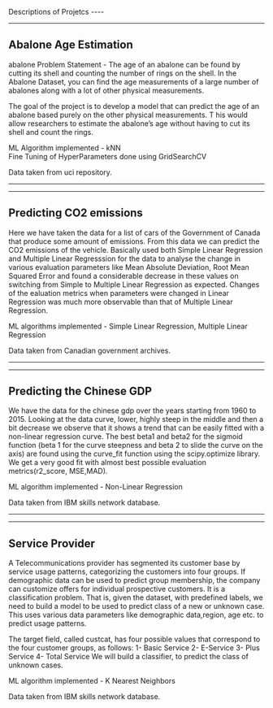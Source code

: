 Descriptions of Projetcs ----


-----------------------
Abalone Age Estimation
-----------------------
abalone Problem Statement -
The age of an abalone can be found by cutting its shell and counting the number of rings on the shell. 
In the Abalone Dataset, you can find the age measurements of a large number of abalones along with a lot of other physical measurements.

The goal of the project is to develop a model that can predict the age of an abalone based purely on the other physical measurements. T
his would allow researchers to estimate the abalone’s age without having to cut its shell and count the rings.

ML Algorithm implemented - kNN <br>
Fine Tuning of HyperParameters done using GridSearchCV 

Data taken from uci repository.

---------------------------------------------------------

-------------------------
Predicting CO2 emissions 
-------------------------
Here we have taken the data for a list of cars of the Government of Canada that produce some amount of emissions. From this data we can 
predict the CO2 emissions of the vehicle. Basically used both Simple Linear Regression and Multiple Linear Regresssion for the data 
to analyse the change in various evaluation parameters like Mean Absolute Deviation, Root Mean Squared Error and found a considerable 
decrease in these values on switching from Simple to Multiple Linear Regression as expected. Changes of the ealuation metrics when parameters
were changed in Linear Regression was much more observable than that of Multiple Linear Regression.

ML algorithms implemented - Simple Linear Regression, Multiple Linear Regression

Data taken from Canadian government archives.

-------------------------------------------------------------------------------------------------------------------

-------------------------
Predicting the Chinese GDP 
-------------------------
We have the data for the chinese gdp over the years starting from 1960 to 2015. Looking at the data curve, lower, highly steep in the middle and then a bit decrease
we observe that it shows a trend that can be easily fitted with a non-linear regression curve. The best beta1 and beta2 for the sigmoid function (beta 1 for the 
curve steepness and beta 2 to slide the curve on the axis) are found using the curve_fit function using the scipy.optimize library. We get a very good fit with 
almost best possible evaluation metrics(r2_score, MSE,MAD).

ML algorithm implemented - Non-Linear Regression

Data taken from IBM skills network database.

-------------------------------------------------------------------------------------------------------------------

-------------------------
Service Provider
-------------------------
A Telecommunications provider has segmented its customer base by service usage patterns, categorizing the customers into four groups. If demographic data can be used to predict group membership, the company can customize offers for individual prospective customers. It is a classification problem. That is, given the dataset, with predefined labels, we need to build a model to be used to predict class of a new or unknown case.
This uses various data parameters like demographic data,region, age etc. to predict usage patterns.

The target field, called custcat, has four possible values that correspond to the four customer groups, as follows: 1- Basic Service 2- E-Service 3- Plus Service 4- Total Service We will build a classifier, to predict the class of unknown cases.

ML algorithm implemented - K Nearest Neighbors

Data taken from IBM skills network database.
